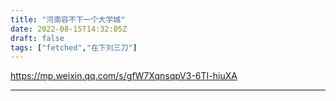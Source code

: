 ```yaml
---
title: "河南容不下一个大学城"
date: 2022-08-15T14:32:05Z
draft: false
tags: ["fetched","在下刘三刀"]
---
```


https://mp.weixin.qq.com/s/gfW7XqnsqpV3-6TI-hiuXA

---

